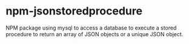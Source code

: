 # npm-jsonstoredprocedure
NPM package using mysql to access a database to execute a stored procedure to return an array of JSON objects or a unique JSON object.
